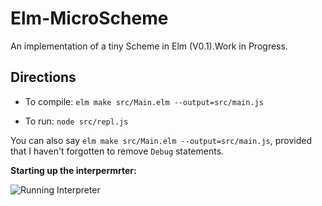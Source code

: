 # Elm-MicroScheme

An implementation of a tiny Scheme in Elm (V0.1).Work in Progress.

## Directions

- To compile: `elm make src/Main.elm --output=src/main.js`

- To run: `node src/repl.js`

You can also say `elm make src/Main.elm --output=src/main.js`,
provided that I haven't forgotten to remove `Debug` statements.

**Starting up the interpermrter:**

![Running Interpreter](https://imagedelivery.net/9U-0Y4sEzXlO6BXzTnQnYQ/34d5811d-b1c0-45b3-854c-14d12704d400/public)